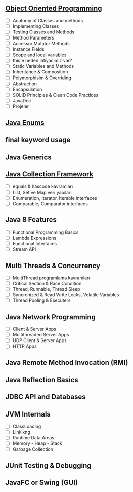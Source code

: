 ## [Object Oriented Programming](01-object-oriented-programming/)

- [ ] Anatomy of Classes and methods
- [ ] Implementing  Classes
- [ ] Testing Classes and Methods
- [ ] Method Parameters
- [ ] Accessor Mutator Methods
- [ ] Instance Fields
- [ ] Scope and local variables
- [ ] this'e neden ihtiyacımız var?
- [ ] Static Variables and Methods
- [ ] Inheritance & Composition
- [ ] Polymorphisim & Overriding
- [ ] Abstraction
- [ ] Encapsulation
- [ ] SOLID Principles & Clean Code Practices
- [ ] JavaDoc
- [ ] Projeler

## [Java Enums](02-java-enums/)

## final keyword usage

## Java Generics

## [Java Collection Framework](05-java-collection-framework/)

- [ ] equals & hascode kavramları
- [ ] List, Set ve Map veri yapıları
- [ ] Enumeration, Iterator, Iterable interfaces
- [ ] Comparable, Comparator interfaces

## Java 8 Features

- [ ] Functional Programming Basics
- [ ] Lambda Expressions
- [ ] Functional Interfaces
- [ ] Stream API

## Multi Threads & Concurrency

- [ ] MultiThread programlama kavramları
- [ ] Critical Section & Race Condition
- [ ] Thread, Runnable, Thread Sleep
- [ ] Syncronized & Read Write Locks, Volatile Variables
- [ ] Thread Pooling & Executers

## Java Network Programming

- [ ] Client & Server Apps
- [ ] Multithreaded Server Apps
- [ ] UDP Client & Server Apps
- [ ] HTTP Apps

## Java Remote Method Invocation (RMI)

## Java Reflection Basics

## JDBC API and Databases

## JVM Internals

- [ ] ClassLoading
- [ ] Linkikng
- [ ] Runtime Data Areas
- [ ] Memory - Heap - Stack
- [ ] Garbage Collection

## JUnit Testing & Debugging

## JavaFC or Swing (GUI)
